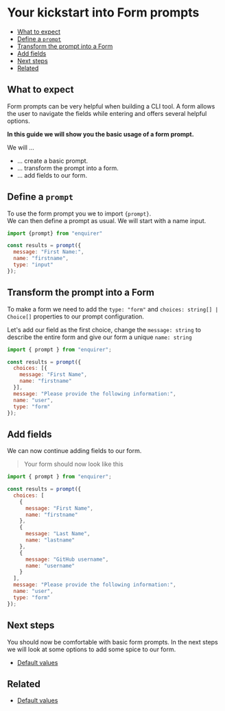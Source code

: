 # Your kickstart into Form prompts

<!-- toc -->

- [What to expect](#what-to-expect)
- [Define a `prompt`](#define-a-prompt)
- [Transform the prompt into a Form](#transform-the-prompt-into-a-form)
- [Add fields](#add-fields)
- [Next steps](#next-steps)
- [Related](#related)

<!-- tocstop -->

## What to expect

Form prompts can be very helpful when building a CLI tool. A form allows the 
user to navigate the fields while entering and offers several helpful options.

**In this guide we will show you the basic usage of a form prompt.**

We will …

* … create a basic prompt.
* … transform the prompt into a form.
* … add fields to our form.

## Define a `prompt`

To use the form prompt you we to import `{prompt}`.  
We can then define a prompt as usual. We will start with a name input.

```js
import {prompt} from "enquirer"

const results = prompt({
  message: "First Name:",
  name: "firstname",
  type: "input"
});
```

## Transform the prompt into a Form
  
To make a form we need to add the `type: "form"` and 
`choices: string[] | Choice[]` properties to our prompt configuration. 

Let's add our field as the first choice, change the `message: string` to describe the
entire form and give our form a unique `name: string`

```js
import { prompt } from "enquirer";

const results = prompt({
  choices: [{
    message: "First Name",
    name: "firstname"
  }],
  message: "Please provide the following information:",
  name: "user",
  type: "form"
});
```

## Add fields

We can now continue adding fields to our form.

> Your form should now look like this

```js
import { prompt } from "enquirer";

const results = prompt({
  choices: [
    {
      message: "First Name",
      name: "firstname"
    },
    {
      message: "Last Name",
      name: "lastname"
    },
    {
      message: "GitHub username",
      name: "username"
    }
  ],
  message: "Please provide the following information:",
  name: "user",
  type: "form"
});
```

## Next steps

You should now be comfortable with basic form prompts. In the next steps we will
look at some options to add some spice to our form.

* [Default values][default-values]


## Related

* [Default values][default-values]

[default-values]: https://github.com/enquirer/enquirer/tree/master/docs/form/default-values.md
